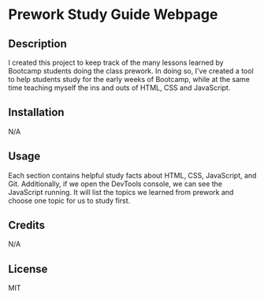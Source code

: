 # Prework Study Guide Webpage

## Description

I created this project to keep track of the many lessons learned by Bootcamp students doing the class prework.
In doing so, I've created a tool to help students study for the early weeks of Bootcamp, while at the same time teaching myself the ins and outs of HTML, CSS and JavaScript.

## Installation

N/A

## Usage

Each section contains helpful study facts about HTML, CSS, JavaScript, and Git. Additionally, if we open the DevTools console, we can see the JavaScript running. It will list the topics we learned from prework and choose one topic for us to study first.

## Credits

N/A

## License

MIT

